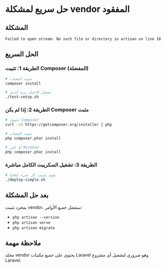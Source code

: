 # حل سريع لمشكلة vendor المفقود

## المشكلة
```
Failed to open stream: No such file or directory in artisan on line 18
```

## الحل السريع

### الطريقة 1: تثبيت Composer (المفضلة)
```bash
# تثبيت التبعيات
composer install

# تشغيل الاختبار مرة أخرى
./test-setup.sh
```

### الطريقة 2: إذا لم يكن Composer مثبت
```bash
# تحميل Composer
curl -sS https://getcomposer.org/installer | php

# تثبيت التبعيات
php composer.phar install

# أو على Windows
php composer.phar install
```

### الطريقة 3: تشغيل السكريبت الكامل مباشرة
```bash
# يقوم بتثبيت كل شيء تلقائياً
./deploy-simple.sh
```

## بعد حل المشكلة
بمجرد تثبيت vendor، ستعمل جميع الأوامر:
- `php artisan --version`
- `php artisan serve`
- `php artisan migrate`

## ملاحظة مهمة
مجلد vendor يحتوي على جميع مكتبات Laravel وهو ضروري لتشغيل أي مشروع Laravel.
